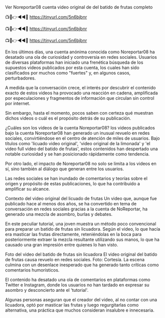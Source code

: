 Ver Noreportar08 cuenta video original de del batido de frutas completo

📺📱👉◄◄🔴  https://tinyurl.com/5n6bjbnr

📺📱👉◄◄🔴  https://tinyurl.com/5n6bjbnr

📺📱👉◄◄🔴  https://tinyurl.com/5n6bjbnr

En los últimos días, una cuenta anónima conocida como Noreportar08 ha desatado una ola de curiosidad y controversia en redes sociales. Usuarios de diversas plataformas han iniciado una frenética búsqueda de los supuestos videos publicados por esta cuenta, los cuales han sido clasificados por muchos como "fuertes" y, en algunos casos, perturbadores.

A medida que la conversación crece, el interés por descubrir el contenido exacto de estos videos ha provocado una reacción en cadena, amplificada por especulaciones y fragmentos de información que circulan sin control por internet.

Sin embargo, hasta el momento, pocos saben con certeza qué muestran dichos videos o cuál es el propósito detrás de su publicación. 


¿Cuáles son los videos de la cuenta Noreportar08?
los videos publicados bajo la cuenta Noreportar08 han generado un inusual revuelo en redes sociales, convirtiéndose en el centro de atención de miles de usuarios. Bajo títulos como 'licuado video original', 'video original de la limonada' y 'el video full video del batido de frutas', estos contenidos han despertado una notable curiosidad y se han posicionado rápidamente como tendencia.

Por otro lado, el impacto de Noreportar08 no solo se limita a los videos en sí, sino también al diálogo que generan entre los usuarios.

Las redes sociales se han inundado de comentarios y teorías sobre el origen y propósito de estas publicaciones, lo que ha contribuido a amplificar su alcance.

Contexto del video original del licuado de frutas
Un video que, aunque fue publicado hace al menos dos años, se ha convertido en tema de conversación en redes sociales gracias a la cuenta de NoReportar, ha generado una mezcla de asombro, burlas y debates.

En este peculiar tutorial, una joven muestra un método poco convencional para preparar un batido de frutas sin licuadora. Según el video, lo que hacía era masticar las frutas directamente, reteniéndolas en la boca para posteriormente extraer la mezcla resultante utilizando sus manos, lo que ha causado una gran impresión entre quienes lo han visto.

Foto del video del batido de frutas sin licuadora 
El video original del batido de frutas causa revuelo en redes sociales. Foto: Cortesía.
La escena culmina con un desenlace inesperado que ha generado tanto críticas como comentarios humorísticos.

El contenido ha desatado una ola de comentarios en plataformas como Twitter e Instagram, donde los usuarios no han tardado en expresar su asombro y desconcierto ante el 'tutorial'.

Algunas personas aseguran que el creador del video, al no contar con una licuadora, optó por masticar las frutas y luego regurgitarlas como alternativa, una práctica que muchos consideran insalubre e innecesaria.
